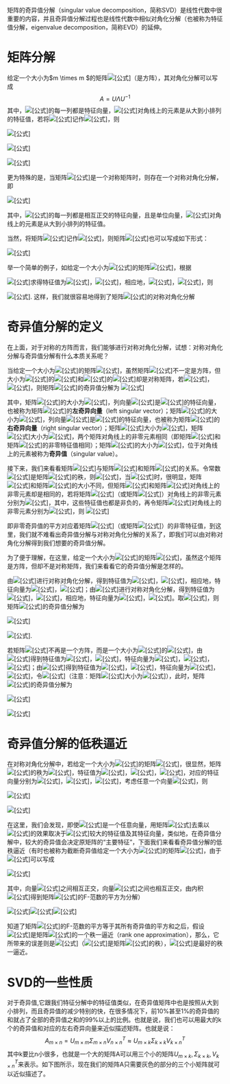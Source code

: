矩阵的奇异值分解（singular value decomposition，简称SVD）是线性代数中很重要的内容，并且奇异值分解过程也是线性代数中相似对角化分解（也被称为特征值分解，eigenvalue decomposition，简称EVD）的延伸。

# 矩阵分解

给定一个大小为$m \times m $的矩阵![[公式]](https://www.zhihu.com/equation?tex=A)（是方阵），其对角化分解可以写成
$$
A = U \Lambda U ^{-1}
$$
其中，![[公式]](https://www.zhihu.com/equation?tex=U)的每一列都是特征向量，![[公式]](https://www.zhihu.com/equation?tex=%5CLambda)对角线上的元素是从大到小排列的特征值，若将![[公式]](https://www.zhihu.com/equation?tex=U)记作![[公式]](https://www.zhihu.com/equation?tex=U%3D%5Cleft%28+%5Cvec%7Bu%7D_1%2C%5Cvec%7Bu%7D_2%2C...%2C%5Cvec%7Bu%7D_m+%5Cright%29+)，则

![[公式]](https://www.zhihu.com/equation?tex=AU%3DA%5Cleft%28%5Cvec%7Bu%7D_1%2C%5Cvec%7Bu%7D_2%2C...%2C%5Cvec%7Bu%7D_m%5Cright%29%3D%5Cleft%28%5Clambda_1+%5Cvec%7Bu%7D_1%2C%5Clambda_2+%5Cvec%7Bu%7D_2%2C...%2C%5Clambda_m+%5Cvec%7Bu%7D_m%5Cright%29)

![[公式]](https://www.zhihu.com/equation?tex=%3D%5Cleft%28%5Cvec%7Bu%7D_1%2C%5Cvec%7Bu%7D_2%2C...%2C%5Cvec%7Bu%7D_m%5Cright%29+%5Cleft%5B+%5Cbegin%7Barray%7D%7Bccc%7D+%5Clambda_1+%26+%5Ccdots+%26+0+%5C%5C+%5Cvdots+%26+%5Cddots+%26+%5Cvdots+%5C%5C+0+%26+%5Ccdots+%26+%5Clambda_m+%5C%5C+%5Cend%7Barray%7D+%5Cright%5D)

![[公式]](https://www.zhihu.com/equation?tex=%5CRightarrow+AU%3DU%5CLambda+%5CRightarrow+A%3DU%5CLambda+U%5E%7B-1%7D)

更为特殊的是，当矩阵![[公式]](https://www.zhihu.com/equation?tex=A)是一个对称矩阵时，则存在一个对称对角化分解，即

![[公式]](https://www.zhihu.com/equation?tex=A%3DQ%5CLambda+Q%5ET)

其中，![[公式]](https://www.zhihu.com/equation?tex=Q)的每一列都是相互正交的特征向量，且是单位向量，![[公式]](https://www.zhihu.com/equation?tex=%5CLambda)对角线上的元素是从大到小排列的特征值。

当然，将矩阵![[公式]](https://www.zhihu.com/equation?tex=Q)记作![[公式]](https://www.zhihu.com/equation?tex=Q%3D%5Cleft%28%5Cvec%7Bq%7D_1%2C%5Cvec%7Bq%7D_2%2C...%2C%5Cvec%7Bq%7D_m%5Cright%29)，则矩阵![[公式]](https://www.zhihu.com/equation?tex=A)也可以写成如下形式：

![[公式]](https://www.zhihu.com/equation?tex=A%3D%5Clambda_1+%5Cvec%7Bq%7D_1%5Cvec%7Bq%7D_1%5ET%2B%5Clambda_2+%5Cvec%7Bq%7D_2%5Cvec%7Bq%7D_2%5ET%2B...%2B%5Clambda_m+%5Cvec%7Bq%7D_m%5Cvec%7Bq%7D_m%5ET)

举一个简单的例子，如给定一个大小为![[公式]](https://www.zhihu.com/equation?tex=2%5Ctimes+2)的矩阵![[公式]](https://www.zhihu.com/equation?tex=A%3D%5Cleft%5B+%5Cbegin%7Barray%7D%7Bcc%7D+2+%26+1+%5C%5C+1+%26+2+%5C%5C+%5Cend%7Barray%7D+%5Cright%5D)，根据

![[公式]](https://www.zhihu.com/equation?tex=%5Cleft%7C%5Clambda+I-A%5Cright%7C%3D%5Cleft%7C+%5Cbegin%7Barray%7D%7Bcc%7D+%5Clambda-2+%26+-1+%5C%5C+-1+%26+%5Clambda-2+%5C%5C+%5Cend%7Barray%7D+%5Cright%7C%3D0)求得特征值为![[公式]](https://www.zhihu.com/equation?tex=%5Clambda_1%3D3)，![[公式]](https://www.zhihu.com/equation?tex=%5Clambda_2%3D1)，相应地，![[公式]](https://www.zhihu.com/equation?tex=%5Cvec%7Bq%7D_1%3D%5Cleft%28%5Cfrac%7B%5Csqrt%7B2%7D%7D%7B2%7D%2C+%5Cfrac%7B%5Csqrt%7B2%7D%7D%7B2%7D%5Cright%29%5ET)，![[公式]](https://www.zhihu.com/equation?tex=%5Cvec%7Bq%7D_2%3D%5Cleft%28-%5Cfrac%7B%5Csqrt%7B2%7D%7D%7B2%7D%2C+%5Cfrac%7B%5Csqrt%7B2%7D%7D%7B2%7D%5Cright%29%5ET)，则

![[公式]](https://www.zhihu.com/equation?tex=A%3D%5Clambda_1+%5Cvec%7Bq%7D_1%5Cvec%7Bq%7D_1%5ET%2B%5Clambda_2+%5Cvec%7Bq%7D_2%5Cvec%7Bq%7D_2%5ET+%3D%5Cleft%5B+%5Cbegin%7Barray%7D%7Bcc%7D+2+%26+1+%5C%5C+1+%26+2+%5C%5C+%5Cend%7Barray%7D+%5Cright%5D).
这样，我们就很容易地得到了矩阵![[公式]](https://www.zhihu.com/equation?tex=A)的对称对角化分解

# 奇异值分解的定义

在上面，对于对称的方阵而言，我们能够进行对称对角化分解，试想：对称对角化分解与奇异值分解有什么本质关系呢？

当给定一个大小为![[公式]](https://www.zhihu.com/equation?tex=m%5Ctimes+n)的矩阵![[公式]](https://www.zhihu.com/equation?tex=A)，虽然矩阵![[公式]](https://www.zhihu.com/equation?tex=A)不一定是方阵，但大小为![[公式]](https://www.zhihu.com/equation?tex=m%5Ctimes+m)的![[公式]](https://www.zhihu.com/equation?tex=AA%5ET)和![[公式]](https://www.zhihu.com/equation?tex=n%5Ctimes+n)的![[公式]](https://www.zhihu.com/equation?tex=A%5ETA)却是对称矩阵，若![[公式]](https://www.zhihu.com/equation?tex=AA%5ET%3DP%5CLambda_1+P%5ET)，![[公式]](https://www.zhihu.com/equation?tex=A%5ETA%3DQ%5CLambda_2Q%5ET)，则矩阵![[公式]](https://www.zhihu.com/equation?tex=A)的奇异值分解为
![[公式]](https://www.zhihu.com/equation?tex=A%3DP%5CSigma+Q%5ET)

其中，矩阵![[公式]](https://www.zhihu.com/equation?tex=P%3D%5Cleft%28%5Cvec%7Bp%7D_1%2C%5Cvec%7Bp%7D_2%2C...%2C%5Cvec%7Bp%7D_m%5Cright%29)的大小为![[公式]](https://www.zhihu.com/equation?tex=m%5Ctimes+m)，列向量![[公式]](https://www.zhihu.com/equation?tex=%5Cvec%7Bp%7D_1%2C%5Cvec%7Bp%7D_2%2C...%2C%5Cvec%7Bp%7D_m)是![[公式]](https://www.zhihu.com/equation?tex=AA%5ET)的特征向量，也被称为矩阵![[公式]](https://www.zhihu.com/equation?tex=A)的**左奇异向量**（left singular vector）；矩阵![[公式]](https://www.zhihu.com/equation?tex=Q%3D%5Cleft%28%5Cvec%7Bq%7D_1%2C%5Cvec%7Bq%7D_2%2C...%2C%5Cvec%7Bq%7D_n%5Cright%29)的大小为![[公式]](https://www.zhihu.com/equation?tex=n%5Ctimes+n)，列向量![[公式]](https://www.zhihu.com/equation?tex=%5Cvec%7Bq%7D_1%2C%5Cvec%7Bq%7D_2%2C...%2C%5Cvec%7Bq%7D_n)是![[公式]](https://www.zhihu.com/equation?tex=A%5ETA)的特征向量，也被称为矩阵![[公式]](https://www.zhihu.com/equation?tex=A)的**右奇异向量**（right singular vector）；矩阵![[公式]](https://www.zhihu.com/equation?tex=%5CLambda_1)大小为![[公式]](https://www.zhihu.com/equation?tex=m%5Ctimes+m)，矩阵![[公式]](https://www.zhihu.com/equation?tex=%5CLambda_2)大小为![[公式]](https://www.zhihu.com/equation?tex=n%5Ctimes+n)，两个矩阵对角线上的非零元素相同（即矩阵![[公式]](https://www.zhihu.com/equation?tex=AA%5ET)和矩阵![[公式]](https://www.zhihu.com/equation?tex=A%5ETA)的非零特征值相同）；矩阵![[公式]](https://www.zhihu.com/equation?tex=%5CSigma)的大小为![[公式]](https://www.zhihu.com/equation?tex=m%5Ctimes+n)，位于对角线上的元素被称为**奇异值**（singular value）。



接下来，我们来看看矩阵![[公式]](https://www.zhihu.com/equation?tex=%5CSigma)与矩阵![[公式]](https://www.zhihu.com/equation?tex=AA%5ET)和矩阵![[公式]](https://www.zhihu.com/equation?tex=A%5ETA)的关系。令常数![[公式]](https://www.zhihu.com/equation?tex=k)是矩阵![[公式]](https://www.zhihu.com/equation?tex=A)的秩，则![[公式]](https://www.zhihu.com/equation?tex=k%5Cleq+%5Cmin%5Cleft%28+m%2Cn+%5Cright%29+)，当![[公式]](https://www.zhihu.com/equation?tex=m%5Cne+n)时，很明显，矩阵![[公式]](https://www.zhihu.com/equation?tex=%5CLambda_1)和矩阵![[公式]](https://www.zhihu.com/equation?tex=%5CLambda_2)的大小不同，但矩阵![[公式]](https://www.zhihu.com/equation?tex=%5CLambda_1)和矩阵![[公式]](https://www.zhihu.com/equation?tex=%5CLambda_2)对角线上的非零元素却是相同的，若将矩阵![[公式]](https://www.zhihu.com/equation?tex=%5CLambda_1)（或矩阵![[公式]](https://www.zhihu.com/equation?tex=%5CLambda_2)）对角线上的非零元素分别为![[公式]](https://www.zhihu.com/equation?tex=%5Clambda_1%2C%5Clambda_2%2C...%2C%5Clambda_k)，其中，这些特征值也都是非负的，再令矩阵![[公式]](https://www.zhihu.com/equation?tex=%5CSigma)对角线上的非零元素分别为![[公式]](https://www.zhihu.com/equation?tex=%5Csigma_1%2C%5Csigma_2%2C...%2C%5Csigma_k)，则
![[公式]](https://www.zhihu.com/equation?tex=%5Csigma_1%3D%5Csqrt%7B%5Clambda_1%7D%2C%5Csigma_2%3D%5Csqrt%7B%5Clambda_2%7D%2C...%2C%5Csigma_k%3D%5Csqrt%7B%5Clambda_k%7D)

即非零奇异值的平方对应着矩阵![[公式]](https://www.zhihu.com/equation?tex=%5CLambda_1)（或矩阵![[公式]](https://www.zhihu.com/equation?tex=%5CLambda_2)）的非零特征值，到这里，我们就不难看出奇异值分解与对称对角化分解的关系了，即我们可以由对称对角化分解得到我们想要的奇异值分解。

为了便于理解，在这里，给定一个大小为![[公式]](https://www.zhihu.com/equation?tex=2%5Ctimes+2)的矩阵![[公式]](https://www.zhihu.com/equation?tex=A%3D%5Cleft%5B+%5Cbegin%7Barray%7D%7Bcc%7D+4+%26+4+%5C%5C+-3+%26+3+%5C%5C+%5Cend%7Barray%7D+%5Cright%5D)，虽然这个矩阵是方阵，但却不是对称矩阵，我们来看看它的奇异值分解是怎样的。

由![[公式]](https://www.zhihu.com/equation?tex=AA%5ET%3D%5Cleft%5B+%5Cbegin%7Barray%7D%7Bcc%7D+32+%26+0+%5C%5C+0+%26+18+%5C%5C+%5Cend%7Barray%7D+%5Cright%5D)进行对称对角化分解，得到特征值为![[公式]](https://www.zhihu.com/equation?tex=%5Clambda_1%3D32)，![[公式]](https://www.zhihu.com/equation?tex=%5Clambda_2%3D18)，相应地，特征向量为![[公式]](https://www.zhihu.com/equation?tex=%5Cvec%7Bp%7D_1%3D%5Cleft%28+1%2C0+%5Cright%29+%5ET)，![[公式]](https://www.zhihu.com/equation?tex=%5Cvec%7Bp%7D_2%3D%5Cleft%280%2C1%5Cright%29%5ET)；由![[公式]](https://www.zhihu.com/equation?tex=A%5ETA%3D%5Cleft%5B+%5Cbegin%7Barray%7D%7Bcc%7D+25+%26+7+%5C%5C+7+%26+25+%5C%5C+%5Cend%7Barray%7D+%5Cright%5D)进行对称对角化分解，得到特征值为![[公式]](https://www.zhihu.com/equation?tex=%5Clambda_1%3D32)，![[公式]](https://www.zhihu.com/equation?tex=%5Clambda_2%3D18)，相应地，特征向量为![[公式]](https://www.zhihu.com/equation?tex=%5Cvec%7Bq%7D_1%3D%5Cleft%28%5Cfrac%7B%5Csqrt%7B2%7D%7D%7B2%7D%2C%5Cfrac%7B%5Csqrt%7B2%7D%7D%7B2%7D%5Cright%29%5ET)，![[公式]](https://www.zhihu.com/equation?tex=%5Cvec%7Bq%7D_2%3D%5Cleft%28-%5Cfrac%7B%5Csqrt%7B2%7D%7D%7B2%7D%2C+%5Cfrac%7B%5Csqrt%7B2%7D%7D%7B2%7D%5Cright%29%5ET)。取![[公式]](https://www.zhihu.com/equation?tex=%5CSigma+%3D%5Cleft%5B+%5Cbegin%7Barray%7D%7Bcc%7D+4%5Csqrt%7B2%7D+%26+0+%5C%5C+0+%26+3%5Csqrt%7B2%7D+%5C%5C+%5Cend%7Barray%7D+%5Cright%5D)，则矩阵![[公式]](https://www.zhihu.com/equation?tex=A)的奇异值分解为

![[公式]](https://www.zhihu.com/equation?tex=A%3DP%5CSigma+Q%5ET%3D%5Cleft%28%5Cvec%7Bp%7D_1%2C%5Cvec%7Bp%7D_2%5Cright%29%5CSigma+%5Cleft%28%5Cvec%7Bq%7D_1%2C%5Cvec%7Bq%7D_2%5Cright%29%5ET)

![[公式]](https://www.zhihu.com/equation?tex=%3D%5Cleft%5B+%5Cbegin%7Barray%7D%7Bcc%7D+1+%26+0+%5C%5C+0+%26+1+%5C%5C+%5Cend%7Barray%7D+%5Cright%5D+%5Cleft%5B+%5Cbegin%7Barray%7D%7Bcc%7D+4%5Csqrt%7B2%7D+%26+0+%5C%5C+0+%26+3%5Csqrt%7B2%7D+%5C%5C+%5Cend%7Barray%7D+%5Cright%5D+%5Cleft%5B+%5Cbegin%7Barray%7D%7Bcc%7D+%5Cfrac%7B%5Csqrt%7B2%7D%7D%7B2%7D+%26+%5Cfrac%7B%5Csqrt%7B2%7D%7D%7B2%7D+%5C%5C+-%5Cfrac%7B%5Csqrt%7B2%7D%7D%7B2%7D+%26+%5Cfrac%7B%5Csqrt%7B2%7D%7D%7B2%7D+%5C%5C+%5Cend%7Barray%7D+%5Cright%5D+%3D%5Cleft%5B+%5Cbegin%7Barray%7D%7Bcc%7D+4+%26+4+%5C%5C+-3+%26+3+%5C%5C+%5Cend%7Barray%7D+%5Cright%5D).

若矩阵![[公式]](https://www.zhihu.com/equation?tex=A)不再是一个方阵，而是一个大小为![[公式]](https://www.zhihu.com/equation?tex=3%5Ctimes+2)的![[公式]](https://www.zhihu.com/equation?tex=A%3D%5Cleft%5B+%5Cbegin%7Barray%7D%7Bcc%7D+1+%26+2+%5C%5C+0+%26+0+%5C%5C+0+%26+0+%5C%5C+%5Cend%7Barray%7D+%5Cright%5D)，由![[公式]](https://www.zhihu.com/equation?tex=AA%5ET%3D%5Cleft%5B+%5Cbegin%7Barray%7D%7Bccc%7D+5+%26+0+%26+0+%5C%5C+0+%26+0+%26+0+%5C%5C+0+%26+0+%26+0+%5C%5C+%5Cend%7Barray%7D+%5Cright%5D)得到特征值为![[公式]](https://www.zhihu.com/equation?tex=%5Clambda_1%3D5)，![[公式]](https://www.zhihu.com/equation?tex=%5Clambda_2%3D%5Clambda_3%3D0)，特征向量为![[公式]](https://www.zhihu.com/equation?tex=%5Cvec%7Bp%7D_1%3D%5Cleft%281%2C0%2C0%5Cright%29%5ET)，![[公式]](https://www.zhihu.com/equation?tex=%5Cvec%7Bp%7D_2%3D%5Cleft%280%2C1%2C0%5Cright%29%5ET)，![[公式]](https://www.zhihu.com/equation?tex=%5Cvec%7Bp%7D_3%3D%5Cleft%280%2C0%2C1%5Cright%29%5ET)；由![[公式]](https://www.zhihu.com/equation?tex=A%5ETA%3D%5Cleft%5B+%5Cbegin%7Barray%7D%7Bcc%7D+1+%26+2+%5C%5C+2+%26+4+%5C%5C+%5Cend%7Barray%7D+%5Cright%5D)得到特征值为![[公式]](https://www.zhihu.com/equation?tex=%5Clambda_1%3D5)，![[公式]](https://www.zhihu.com/equation?tex=%5Clambda_2%3D0)，特征向量为![[公式]](https://www.zhihu.com/equation?tex=%5Cvec%7Bq%7D_1%3D%5Cleft%28%5Cfrac%7B%5Csqrt%7B5%7D%7D%7B5%7D%2C%5Cfrac%7B2%5Csqrt%7B5%7D%7D%7B5%7D%5Cright%29%5ET)，![[公式]](https://www.zhihu.com/equation?tex=%5Cvec%7Bq%7D_2%3D%5Cleft%28-%5Cfrac%7B2%5Csqrt%7B5%7D%7D%7B5%7D%2C%5Cfrac%7B%5Csqrt%7B5%7D%7D%7B5%7D%5Cright%29%5ET)，令![[公式]](https://www.zhihu.com/equation?tex=%5CSigma%3D%5Cleft%5B+%5Cbegin%7Barray%7D%7Bcc%7D+%5Csqrt%7B5%7D+%26+0+%5C%5C+0+%26+0+%5C%5C+0+%26+0+%5C%5C+%5Cend%7Barray%7D+%5Cright%5D)（注意：矩阵![[公式]](https://www.zhihu.com/equation?tex=%5CSigma)大小为![[公式]](https://www.zhihu.com/equation?tex=3%5Ctimes+2)），此时，矩阵![[公式]](https://www.zhihu.com/equation?tex=A)的奇异值分解为

![[公式]](https://www.zhihu.com/equation?tex=A%3DP%5CSigma+Q%5ET%3D%5Cleft%28%5Cvec%7Bp%7D_1%2C%5Cvec%7Bp%7D_2%5Cright%29%5CSigma+%5Cleft%28%5Cvec%7Bq%7D_1%2C%5Cvec%7Bq%7D_2%5Cright%29%5ET)

![[公式]](https://www.zhihu.com/equation?tex=%3D%5Cleft%5B+%5Cbegin%7Barray%7D%7Bccc%7D+1+%26+0+%26+0+%5C%5C+0+%26+1+%26+0+%5C%5C+0+%26+0+%26+1+%5C%5C+%5Cend%7Barray%7D+%5Cright%5D+%5Cleft%5B+%5Cbegin%7Barray%7D%7Bcc%7D+%5Csqrt%7B5%7D+%26+0+%5C%5C+0+%26+0+%5C%5C+0+%26+0+%5C%5C+%5Cend%7Barray%7D+%5Cright%5D+%5Cleft%5B+%5Cbegin%7Barray%7D%7Bcc%7D+%5Cfrac%7B%5Csqrt%7B5%7D%7D%7B5%7D+%26+%5Cfrac%7B2%5Csqrt%7B5%7D%7D%7B5%7D+%5C%5C+-%5Cfrac%7B2%5Csqrt%7B5%7D%7D%7B5%7D+%26+%5Cfrac%7B%5Csqrt%7B5%7D%7D%7B5%7D+%5C%5C+%5Cend%7Barray%7D+%5Cright%5D+%3D%5Cleft%5B+%5Cbegin%7Barray%7D%7Bcc%7D+1+%26+2+%5C%5C+0+%26+0+%5C%5C+0+%26+0+%5C%5C+%5Cend%7Barray%7D+%5Cright%5D)

# 奇异值分解的低秩逼近

在对称对角化分解中，若给定一个大小为![[公式]](https://www.zhihu.com/equation?tex=3%5Ctimes+3)的矩阵![[公式]](https://www.zhihu.com/equation?tex=A%3D%5Cleft%5B+%5Cbegin%7Barray%7D%7Bccc%7D+30+%26+0+%26+0+%5C%5C+0+%26+20+%26+0+%5C%5C+0+%26+0+%26+1+%5C%5C+%5Cend%7Barray%7D+%5Cright%5D)，很显然，矩阵![[公式]](https://www.zhihu.com/equation?tex=A)的秩为![[公式]](https://www.zhihu.com/equation?tex=rank%5Cleft%28A%5Cright%29%3D3)，特征值为![[公式]](https://www.zhihu.com/equation?tex=%5Clambda_1%3D30)，![[公式]](https://www.zhihu.com/equation?tex=%5Clambda_2%3D20)，![[公式]](https://www.zhihu.com/equation?tex=%5Clambda_3%3D1)，对应的特征向量分别为![[公式]](https://www.zhihu.com/equation?tex=%5Cvec%7Bq%7D_1%3D%5Cleft%281%2C0%2C0%5Cright%29%5ET)，![[公式]](https://www.zhihu.com/equation?tex=%5Cvec%7Bq%7D_2%3D%5Cleft%280%2C1%2C0%5Cright%29%5ET)，![[公式]](https://www.zhihu.com/equation?tex=%5Cvec%7Bq%7D_3%3D%5Cleft%280%2C0%2C1%5Cright%29%5ET)，考虑任意一个向量![[公式]](https://www.zhihu.com/equation?tex=%5Cvec%7Bv%7D%3D%5Cleft%282%2C4%2C6%5Cright%29%5ET%3D2%5Cvec%7Bq%7D_1%2B4%5Cvec%7Bq%7D_2%2B6%5Cvec%7Bq%7D_3)，则

![[公式]](https://www.zhihu.com/equation?tex=A%5Cvec%7Bv%7D%3DA%5Cleft%282%5Cvec%7Bq%7D_1%2B4%5Cvec%7Bq%7D_2%2B6%5Cvec%7Bq%7D_3%5Cright%29)

![[公式]](https://www.zhihu.com/equation?tex=%3D2%5Clambda_1%5Cvec%7Bq%7D_1%2B4%5Clambda_2%5Cvec%7Bq%7D_2%2B6%5Clambda_3%5Cvec%7Bq%7D_3%3D60%5Cvec%7Bq%7D_1%2B80%5Cvec%7Bq%7D_2%2B6%5Cvec%7Bq%7D_3)

在这里，我们会发现，即使![[公式]](https://www.zhihu.com/equation?tex=%5Cvec%7Bv%7D)是一个任意向量，用矩阵![[公式]](https://www.zhihu.com/equation?tex=A)去乘以![[公式]](https://www.zhihu.com/equation?tex=%5Cvec%7Bv%7D)的效果取决于![[公式]](https://www.zhihu.com/equation?tex=A)较大的特征值及其特征向量，类似地，在奇异值分解中，较大的奇异值会决定原矩阵的“主要特征”，下面我们来看看奇异值分解的低秩逼近（有时也被称为截断奇异值给定一个大小为![[公式]](https://www.zhihu.com/equation?tex=m%5Ctimes+n)的矩阵![[公式]](https://www.zhihu.com/equation?tex=A)，由于![[公式]](https://www.zhihu.com/equation?tex=A%3DP%5CSigma+Q%5ET)可以写成

![[公式]](https://www.zhihu.com/equation?tex=A%3D%5Csum_%7Bi%3D1%7D%5E%7Bk%7D%7B%5Csigma_i%5Cvec%7Bp%7D_i%5Cvec%7Bq%7D_i%5ET%7D%3D%5Csigma_1%5Cvec%7Bp%7D_1%5Cvec%7Bq%7D_1%5ET%2B%5Csigma_2%5Cvec%7Bp%7D_2%5Cvec%7Bq%7D_2%5ET%2B...%2B%5Csigma_k%5Cvec%7Bp%7D_k%5Cvec%7Bq%7D_k%5ET)

其中，向量![[公式]](https://www.zhihu.com/equation?tex=%5Cvec%7Bp%7D_1%2C%5Cvec%7Bp%7D_2%2C...%2C%5Cvec%7Bp%7D_k)之间相互正交，向量![[公式]](https://www.zhihu.com/equation?tex=%5Cvec%7Bq%7D_1%2C%5Cvec%7Bq%7D_2%2C...%2C%5Cvec%7Bq%7D_k)之间也相互正交，由内积![[公式]](https://www.zhihu.com/equation?tex=%5Cleft%3C%5Csigma_i%5Cvec%7Bp%7D_i%5Cvec%7Bq%7D_i%5ET%2C%5Csigma_j%5Cvec%7Bp%7D_j%5Cvec%7Bq%7D_j%5ET%5Cright%3E%3D0%2C1%5Cleq+i%5Cleq+k%2C1%5Cleq+j%5Cleq+k%2Ci%5Cne+j)得到矩阵![[公式]](https://www.zhihu.com/equation?tex=A)的F-范数的平方为分解）

![[公式]](https://www.zhihu.com/equation?tex=%7C%7CA%7C%7C_F%5E2%3D%7C%7C%5Csigma_1%5Cvec%7Bp%7D_1%5Cvec%7Bq%7D_1%5ET%2B%5Csigma_2%5Cvec%7Bp%7D_2%5Cvec%7Bq%7D_2%5ET%2B...%2B%5Csigma_k%5Cvec%7Bp%7D_k%5Cvec%7Bq%7D_k%5ET%7C%7C_F%5E2)![[公式]](https://www.zhihu.com/equation?tex=%3D%5Csigma_1%5E2%7C%7C%5Cvec+p_1%5Cvec+q_1%5ET%7C%7C_F%5E2%2B%5Csigma_2%5E2%7C%7C%5Cvec+p_2%5Cvec+q_2%5ET%7C%7C_F%5E2%2B...%2B%5Csigma_k%5E2%7C%7C%5Cvec+p_k%5Cvec+q_k%5ET%7C%7C_F%5E2)![[公式]](https://www.zhihu.com/equation?tex=%3D%5Csigma_1%5E2%2B%5Csigma_2%5E2%2B...%2B%5Csigma_k%5E2%3D%5Csum_%7Bi%3D1%7D%5E%7Br%7D%7B%5Csigma_i%5E2%7D)

知道了矩阵![[公式]](https://www.zhihu.com/equation?tex=A)的F-范数的平方等于其所有奇异值的平方和之后，假设![[公式]](https://www.zhihu.com/equation?tex=A_1%3D%5Csigma_1%5Cvec+p_1%5Cvec+q_1%5ET)是矩阵![[公式]](https://www.zhihu.com/equation?tex=A)的一个秩一逼近（rank one approximation），那么，它所带来的误差则是![[公式]](https://www.zhihu.com/equation?tex=%5Csigma_2%5E2%2B%5Csigma_3%5E2%2B...%2B%5Csigma_k%5E2)（![[公式]](https://www.zhihu.com/equation?tex=k)是矩阵![[公式]](https://www.zhihu.com/equation?tex=A)的秩），![[公式]](https://www.zhihu.com/equation?tex=A_1%3D%5Csigma_1%5Cvec+p_1%5Cvec+q_1%5ET)是最好的秩一逼近。

# SVD的一些性质

对于奇异值,它跟我们特征分解中的特征值类似，在奇异值矩阵中也是按照从大到小排列，而且奇异值的减少特别的快，在很多情况下，前10%甚至1%的奇异值的和就占了全部的奇异值之和的99%以上的比例。也就是说，我们也可以用最大的k个的奇异值和对应的左右奇异向量来近似描述矩阵。也就是说：
$$
A_{m \times n} = U_{m \times m}\Sigma_{m \times n} V^T_{n \times n} \approx U_{m \times k}\Sigma_{k \times k} V^T_{k \times n}
$$
其中k要比n小很多，也就是一个大的矩阵A可以用三个小的矩阵$U_{m \times k},\Sigma_{k \times k} ,V^T_{k \times n}$来表示。如下图所示，现在我们的矩阵A只需要灰色的部分的三个小矩阵就可以近似描述了。











